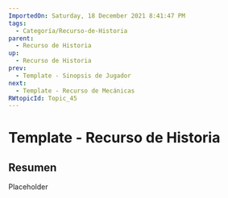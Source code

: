 ```yaml
---
ImportedOn: Saturday, 18 December 2021 8:41:47 PM
tags:
  - Categoría/Recurso-de-Historia
parent:
  - Recurso de Historia
up:
  - Recurso de Historia
prev:
  - Template - Sinopsis de Jugador
next:
  - Template - Recurso de Mecánicas
RWtopicId: Topic_45
---
```

# Template - Recurso de Historia
## Resumen
Placeholder

